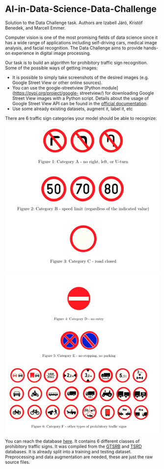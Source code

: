 # AI-in-Data-Science-Data-Challenge
Solution to the Data Challenge task. Authors are Izabell Járó, Kristóf Benedek, and Marcell Emmer.

Computer vision is one of the most promising fields of data science since it has a wide
range of applications including self-driving cars, medical image analysis, and facial recognition. 
The Data Challenge aims to provide hands-on experience in digital image
processing.

Our task is to build an algorithm for prohibitory traffic sign recognition. Some of the possible ways of getting images:

* It is possible to simply take screenshots of the desired images (e.g. Google Street View
or other online sources).
* You can use the google-streetview [Python module](https://pypi.org/project/google-
streetview/) for downloading Google Street View images with a Python script. Details
about the usage of Google Street View API can be found in the [official documentation](https://developers.google.com/maps/documentation/streetview/intro).
* Use some already existing datasets, augment it, label it, etc 

There are 6 traffic sign categories your model should be able to recognize:

![](figures/prohib_signs_1.png)
![](figures/prohib_signs_2.png)

You can reach the database [here](https://mega.nz/file/eo9VHLRT#MFZRQKcUySyg1H9q3-9IgcS0T6OBx-kBcgE1z7RrPZ0). It contains 6 different classes of prohibitory traffic signs. It was compiled from the [GTSRB](https://benchmark.ini.rub.de/gtsrb_news.html) and [TSRD](http://www.nlpr.ia.ac.cn/pal/trafficdata/recognition.html) databases. It is already split into a training and testing dataset. Preprocessing and data augmentation are needed, these are just the raw source files.
